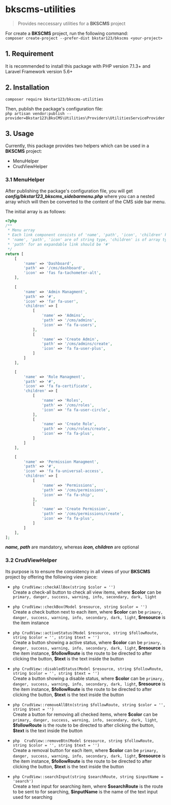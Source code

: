 # bkscms-utilities

> Provides neccessary utilities for a **BKSCMS** project  

For create a **BKSCMS** project, run the following command:  
```composer create-project --prefer-dist bkstar123/bkscms <your-project>```  

## 1. Requirement
It is recommended to install this package with PHP version 7.1.3+ and Laravel Framework version 5.6+

## 2. Installation
    composer require bkstar123/bkscms-utilities

Then, publish the package's configuration file:  
```php artisan vendor:publish --provider=Bkstar123\BksCMS\Utilities\Providers\UtilitiesServiceProvider```  

## 3. Usage

Currently, this package provides two helpers which can be used in a **BKSCMS** project:  
- MenuHelper  
- CrudViewHelper  

### 3.1 MenuHelper

After publishing the package's configuration file, you will get ***config/bkstar123_bkscms_sidebarmenu.php*** where you can a nested array which will then be converted to the content of the CMS side bar menu.  

The initial array is as follows:    
```php
<?php
/**
 * Menu array
 * Each link component consists of 'name', 'path', 'icon', 'children' keys
 * 'name', 'path', 'icon' are of string type, 'children' is of array type
 * 'path' for an expandable link should be '#'
 */
return [
    [
        'name' => 'Dashboard',
        'path' => '/cms/dashboard',
        'icon' => 'fas fa-tachometer-alt',
    ],
    
    [
        'name' => 'Admin Managment',
        'path' => '#',
        'icon' => 'far fa-user',
        'children' => [
            [
                'name' => 'Admins',
                'path' => '/cms/admins',
                'icon' => 'fa fa-users',
            ],
            [
                'name' => 'Create Admin',
                'path' => '/cms/admins/create',
                'icon' => 'fa fa-user-plus',
            ]
        ]
    ],

    [
        'name' => 'Role Managment',
        'path' => '#',
        'icon' => 'fa fa-certificate',
        'children' => [
            [
                'name' => 'Roles',
                'path' => '/cms/roles',
                'icon' => 'fa fa-user-circle',
            ],
            [
                'name' => 'Create Role',
                'path' => '/cms/roles/create',
                'icon' => 'fa fa-plus',
            ]
        ]
    ],

    [
        'name' => 'Permission Managment',
        'path' => '#',
        'icon' => 'fa fa-universal-access',
        'children' => [
            [
                'name' => 'Permissions',
                'path' => '/cms/permissions',
                'icon' => 'fa fa-ship',
            ],
            [
                'name' => 'Create Permission',
                'path' => '/cms/permissions/create',
                'icon' => 'fa fa-plus',
            ]
        ]
    ],
];
```

***name, path*** are mandatory, whereas ***icon, children*** are optional  

### 3.2 CrudViewHelper

Its purpose is to ensure the consistency in all views of your **BKSCMS** project by offering the following view piece:  
- ```php CrudView::checkAllBox(string $color = '')```  
Create a check-all button to check all view items, where **\$color** can be ```primary, danger, success, warning, info, secondary, dark, light```  

- ```php CrudView::checkBox(Model $resource, string $color = '')```  
Create a check button next to each item,  where **\$color** can be ```primary, danger, success, warning, info, secondary, dark, light```, **\$resource** is the item instance  

- ```php CrudView::activeStatus(Model $resource, string $followRoute, string $color = '', string $text = '')```  
Create a button showing a active status, where **$color** can be ```primary, danger, success, warning, info, secondary, dark, light```, **\$resource** is the item instance, **\$followRoute** is the route to be directed to after clicking the button, **\$text** is the text inside the button  

- ```php CrudView::disabledStatus(Model $resource, string $followRoute, string $color = '', string $text = '')```  
Create a button showing a disable status, where **\$color** can be ```primary, danger, success, warning, info, secondary, dark, light```, **\$resource** is the item instance, **\$followRoute** is the route to be directed to after clicking the button, **\$text** is the text inside the button  

- ```php CrudView::removeAllBtn(string $followRoute, string $color = '', string $text = '')```  
Create a button for removing all checked items, where **\$color** can be ```primary, danger, success, warning, info, secondary, dark, light```, **\$followRoute** is the route to be directed to after clicking the button, **\$text** is the text inside the button  

- ```php  CrudView::removeBtn(Model $resource, string $followRoute, string $color = '', string $text = '')```  
Create a removal button for each item, where **\$color** can be ```primary, danger, success, warning, info, secondary, dark, light```, **\$resource** is the item instance, **\$followRoute** is the route to be directed to after clicking the button, **\$text** is the text inside the button  

- ```php CrudView::searchInput(string $searchRoute, string $inputName = 'search')```  
Create a text input for searching item, where **\$searchRoute** is the route to be sent to for searching, **\$inputName** is the name of the text input used for searching  
